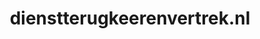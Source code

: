 ---
layout: post
title:  "dienstterugkeerenvertrek.nl"
internal_url:  "/dutchgov/dienstterugkeerenvertrek.nl.html"
subdomains_count: 9
all_subdomains_count: 10
urls_count: 8
ssl_rank: 100
http_rank: 71.25
url_link: /data/dienstterugkeerenvertrek.nl/urls.txt
all_subdomains_link: /data/dienstterugkeerenvertrek.nl/all_subdomains.txt
subdomains_link: /data/dienstterugkeerenvertrek.nl/subdomains.txt
categories: dutchgov
---